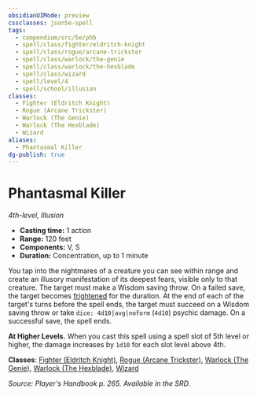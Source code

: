 ```yaml
---
obsidianUIMode: preview
cssclasses: json5e-spell
tags:
  - compendium/src/5e/phb
  - spell/class/fighter/eldritch-knight
  - spell/class/rogue/arcane-trickster
  - spell/class/warlock/the-genie
  - spell/class/warlock/the-hexblade
  - spell/class/wizard
  - spell/level/4
  - spell/school/illusion
classes:
  - Fighter (Eldritch Knight)
  - Rogue (Arcane Trickster)
  - Warlock (The Genie)
  - Warlock (The Hexblade)
  - Wizard
aliases:
  - Phantasmal Killer
dg-publish: true
---
```

# Phantasmal Killer
*4th-level, Illusion*  

- **Casting time:** 1 action
- **Range:** 120 feet
- **Components:** V, S
- **Duration:** Concentration, up to 1 minute

You tap into the nightmares of a creature you can see within range and create an illusory manifestation of its deepest fears, visible only to that creature. The target must make a Wisdom saving throw. On a failed save, the target becomes [frightened](/3-Mechanics/CLI/rules/conditions.md#frightened) for the duration. At the end of each of the target's turns before the spell ends, the target must succeed on a Wisdom saving throw or take `dice: 4d10|avg|noform` (`4d10`) psychic damage. On a successful save, the spell ends.

**At Higher Levels.** When you cast this spell using a spell slot of 5th level or higher, the damage increases by `1d10` for each slot level above 4th.

**Classes**: [Fighter (Eldritch Knight)](/Admin/CLI/classes/fighter-eldritch-knight.md), [Rogue (Arcane Trickster)](/Admin/CLI/classes/rogue-arcane-trickster.md), [Warlock (The Genie)](/Admin/CLI/classes/warlock-the-genie-tce.md), [Warlock (The Hexblade)](/Admin/CLI/classes/warlock-the-hexblade-xge.md), [Wizard](/Admin/CLI/classes/wizard.md)

*Source: Player's Handbook p. 265. Available in the SRD.*